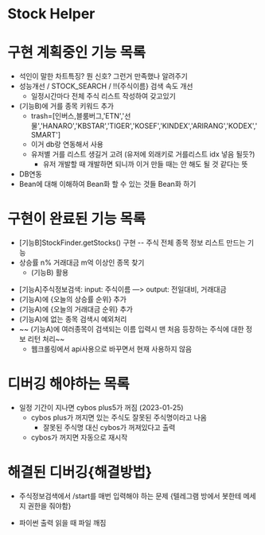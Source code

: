 # Stock Helper

# 구현 계획중인 기능 목록
- 석인이 말한 차트특징? 뭔 신호? 그런거 만족했나 알려주기
- 성능개선 / STOCK_SEARCH / !!{주식이름} 검색 속도 개선
  - 일정시간마다 전체 주식 리스트 작성하여 갖고있기
- (기능B)에 거를 종목 키워드 추가
  - trash=[인버스,블룸버그,'ETN','선물','HANARO','KBSTAR','TIGER','KOSEF','KINDEX','ARIRANG','KODEX','SMART']
  - 이거 db랑 연동해서 사용
  - 유저별 거를 리스트 생길거 고려 (유저에 외래키로 거를리스트 idx 넣음 될듯?)
    - 유저 개발할 때 개발하면 되니까 이거 만들 때는 안 해도 될 것 같다는 뜻
- DB연동
- Bean에 대해 이해하여 Bean화 할 수 있는 것들 Bean화 하기

# 구현이 완료된 기능 목록
- [기능B]StockFinder.getStocks() 구현 -- 주식 전체 종목 정보 리스트 만드는 기능
- 상승률 n% 거래대금 m억 이상인 종목 찾기
  - (기능B) 활용

* [기능A]주식정보검색: input: 주식이름 —> output: 전일대비, 거래대금
* (기능A)에 {오늘의 상승률 순위} 추가
* (기능A)에 {오늘의 거래대금 순위} 추가
* (기능A)에 없는 종목 검색시 예외처리
* ~~ (기능A)에 여러종목이 검색되는 이름 입력시 맨 처음 등장하는 주식에 대한 정보 리턴 처리~~ 
  - 웹크롤링에서 api사용으로 바꾸면서 현재 사용하지 않음



# 디버깅 해야하는 목록
  - 일정 기간이 지나면 cybos plus5가 꺼짐 (2023-01-25)
    - cybos plus가 꺼지면 있는 주식도 잘못된 주식명이라고 나옴
      - 잘못된 주식명 대신 cybos가 꺼져있다고 출력
    - cybos가 꺼지면 자동으로 재시작
# 해결된 디버깅{해결방법}

* 주식정보검색에서 /start를 매번 입력해야 하는 문제
{텔레그램 방에서 봇한테 메세지 권한을 줘야함}

- 파이썬 출력 읽을 때 파일 깨짐
